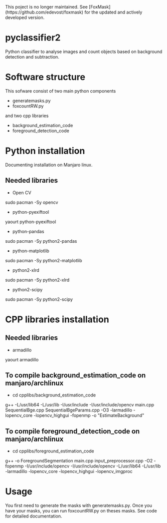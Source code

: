 <aside class="warning">
This poject is no longer maintained.
See [FoxMask](https://github.com/edevost/foxmask) for the
updated and actively developed version.
</aside>

pyclassifier2
==============
Python classifier to analyse images and count objects based on background detection and subtraction.

Software structure
===================
This sofware consist of two main python components

- generatemasks.py
- foxcountRW.py

and two cpp libraries

- background_estimation_code
- foreground_detection_code

Python installation
====================
Documenting installation on Manjaro linux.

Needed libraries
-----------------
- Open CV

sudo pacman -Sy opencv
- python-pyexiftool

yaourt python-pyexiftool
- python-pandas

sudo pacman -Sy python2-pandas
- python-matplotlib

sudo pacman -Sy python2-matplotlib
- python2-xlrd

sudo pacman -Sy python2-xlrd
- python2-scipy

sudo pacman -Sy python2-scipy

CPP libraries installation
===========================

Needed libraries
----------------
- armadillo

yaourt armadillo

To compile background_estimation_code on manjaro/archlinux 
------------------------------------------------------------

- cd cpplibs/background_estimation_code

g++ -L/usr/lib64 -L/usr/lib -I/usr/include -I/usr/include/opencv  main.cpp SequentialBge.cpp SequentialBgeParams.cpp -O3   -larmadillo -lopencv_core -lopencv_highgui -fopenmp -o "EstimateBackground"

To compile foreground_detection_code on manjaro/archlinux
------------------------------------------------------------

- cd cpplibs/foreground_estimation_code

g++ -o ForegroundSegmentation main.cpp input_preprocessor.cpp -O2 -fopenmp -I/usr/include/opencv -I/usr/include/opencv -L/usr/lib64 -L/usr/lib -larmadillo -lopencv_core -lopencv_highgui -lopencv_imgproc

Usage
=====

You first need to generate the masks with generatemasks.py. Once you have your masks, you can run foxcountRW.py on theses masks. See code for detailed documentation.
